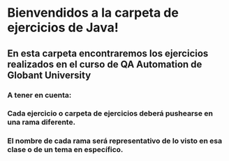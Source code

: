 # Bienvendidos a la carpeta de ejercicios de Java!

## En esta carpeta encontraremos los ejercicios realizados en el curso de QA Automation de Globant University

### A tener en cuenta:
### Cada ejercicio o carpeta de ejercicios deberá pushearse en una rama diferente.
### El nombre de cada rama será representativo de lo visto en esa clase o de un tema en específico.